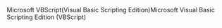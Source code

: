 <span data-ttu-id="f675e-101">Microsoft VBScript(Visual Basic Scripting Edition)</span><span class="sxs-lookup"><span data-stu-id="f675e-101">Microsoft Visual Basic Scripting Edition (VBScript)</span></span>